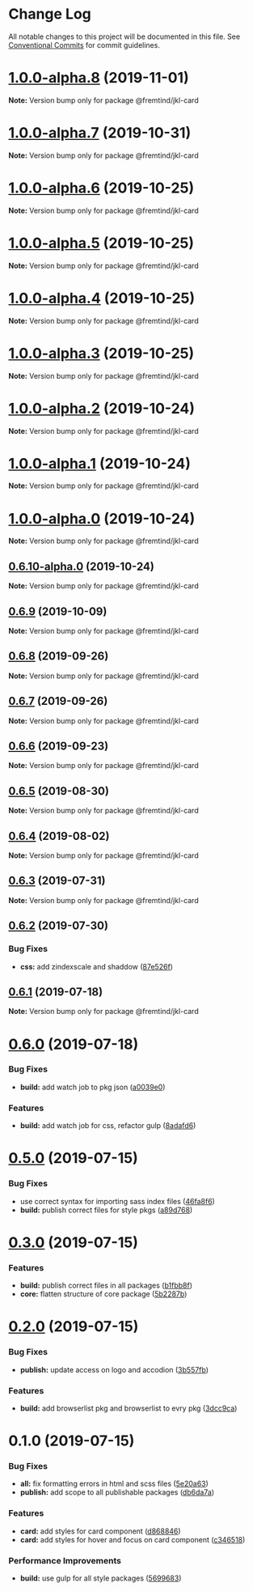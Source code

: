 # Change Log

All notable changes to this project will be documented in this file.
See [Conventional Commits](https://conventionalcommits.org) for commit guidelines.

# [1.0.0-alpha.8](https://github.com/fremtind/jokul/compare/@fremtind/jkl-card@1.0.0-alpha.7...@fremtind/jkl-card@1.0.0-alpha.8) (2019-11-01)

**Note:** Version bump only for package @fremtind/jkl-card





# [1.0.0-alpha.7](https://github.com/fremtind/jokul/compare/@fremtind/jkl-card@1.0.0-alpha.6...@fremtind/jkl-card@1.0.0-alpha.7) (2019-10-31)

**Note:** Version bump only for package @fremtind/jkl-card





# [1.0.0-alpha.6](https://github.com/fremtind/jokul/compare/@fremtind/jkl-card@1.0.0-alpha.5...@fremtind/jkl-card@1.0.0-alpha.6) (2019-10-25)

**Note:** Version bump only for package @fremtind/jkl-card





# [1.0.0-alpha.5](https://github.com/fremtind/jokul/compare/@fremtind/jkl-card@1.0.0-alpha.4...@fremtind/jkl-card@1.0.0-alpha.5) (2019-10-25)

**Note:** Version bump only for package @fremtind/jkl-card





# [1.0.0-alpha.4](https://github.com/fremtind/jokul/compare/@fremtind/jkl-card@1.0.0-alpha.3...@fremtind/jkl-card@1.0.0-alpha.4) (2019-10-25)

**Note:** Version bump only for package @fremtind/jkl-card





# [1.0.0-alpha.3](https://github.com/fremtind/jokul/compare/@fremtind/jkl-card@1.0.0-alpha.2...@fremtind/jkl-card@1.0.0-alpha.3) (2019-10-25)

**Note:** Version bump only for package @fremtind/jkl-card





# [1.0.0-alpha.2](https://github.com/fremtind/jokul/compare/@fremtind/jkl-card@1.0.0-alpha.1...@fremtind/jkl-card@1.0.0-alpha.2) (2019-10-24)

**Note:** Version bump only for package @fremtind/jkl-card





# [1.0.0-alpha.1](https://github.com/fremtind/jokul/compare/@fremtind/jkl-card@1.0.0-alpha.0...@fremtind/jkl-card@1.0.0-alpha.1) (2019-10-24)

**Note:** Version bump only for package @fremtind/jkl-card





# [1.0.0-alpha.0](https://github.com/fremtind/jokul/compare/@fremtind/jkl-card@0.6.10-alpha.0...@fremtind/jkl-card@1.0.0-alpha.0) (2019-10-24)

**Note:** Version bump only for package @fremtind/jkl-card





## [0.6.10-alpha.0](https://github.com/fremtind/jokul/compare/@fremtind/jkl-card@0.6.9...@fremtind/jkl-card@0.6.10-alpha.0) (2019-10-24)

**Note:** Version bump only for package @fremtind/jkl-card





## [0.6.9](https://github.com/fremtind/jokul/compare/@fremtind/jkl-card@0.6.8...@fremtind/jkl-card@0.6.9) (2019-10-09)

**Note:** Version bump only for package @fremtind/jkl-card





## [0.6.8](https://github.com/fremtind/jokul/compare/@fremtind/jkl-card@0.6.7...@fremtind/jkl-card@0.6.8) (2019-09-26)

**Note:** Version bump only for package @fremtind/jkl-card





## [0.6.7](https://github.com/fremtind/jokul/compare/@fremtind/jkl-card@0.6.6...@fremtind/jkl-card@0.6.7) (2019-09-26)

**Note:** Version bump only for package @fremtind/jkl-card





## [0.6.6](https://github.com/fremtind/jokul/compare/@fremtind/jkl-card@0.6.5...@fremtind/jkl-card@0.6.6) (2019-09-23)

**Note:** Version bump only for package @fremtind/jkl-card





## [0.6.5](https://github.com/fremtind/jokul/compare/@fremtind/jkl-card@0.6.4...@fremtind/jkl-card@0.6.5) (2019-08-30)

**Note:** Version bump only for package @fremtind/jkl-card





## [0.6.4](https://github.com/fremtind/jokul/compare/@fremtind/jkl-card@0.6.3...@fremtind/jkl-card@0.6.4) (2019-08-02)

**Note:** Version bump only for package @fremtind/jkl-card





## [0.6.3](https://github.com/fremtind/jokul/compare/@fremtind/jkl-card@0.6.2...@fremtind/jkl-card@0.6.3) (2019-07-31)

**Note:** Version bump only for package @fremtind/jkl-card





## [0.6.2](https://github.com/fremtind/jokul/compare/@fremtind/jkl-card@0.6.1...@fremtind/jkl-card@0.6.2) (2019-07-30)


### Bug Fixes

* **css:** add zindexscale and shaddow ([87e526f](https://github.com/fremtind/jokul/commit/87e526f))





## [0.6.1](https://github.com/fremtind/jokul/compare/@fremtind/jkl-card@0.6.0...@fremtind/jkl-card@0.6.1) (2019-07-18)

**Note:** Version bump only for package @fremtind/jkl-card





# [0.6.0](https://github.com/fremtind/jokul/compare/@fremtind/jkl-card@0.5.0...@fremtind/jkl-card@0.6.0) (2019-07-18)


### Bug Fixes

* **build:** add watch job to pkg json ([a0039e0](https://github.com/fremtind/jokul/commit/a0039e0))


### Features

* **build:** add watch job for css, refactor gulp ([8adafd6](https://github.com/fremtind/jokul/commit/8adafd6))





# [0.5.0](https://github.com/fremtind/jokul/compare/@fremtind/jkl-card@0.3.0...@fremtind/jkl-card@0.5.0) (2019-07-15)


### Bug Fixes

* use correct syntax for importing sass index files ([46fa8f6](https://github.com/fremtind/jokul/commit/46fa8f6))
* **build:** publish correct files for style pkgs ([a89d768](https://github.com/fremtind/jokul/commit/a89d768))





# [0.3.0](https://github.com/fremtind/jokul/compare/@fremtind/jkl-card@0.2.0...@fremtind/jkl-card@0.3.0) (2019-07-15)


### Features

* **build:** publish correct files in all packages ([b1fbb8f](https://github.com/fremtind/jokul/commit/b1fbb8f))
* **core:** flatten structure of core package ([5b2287b](https://github.com/fremtind/jokul/commit/5b2287b))





# [0.2.0](https://github.com/fremtind/jokul/compare/@fremtind/jkl-card@0.1.0...@fremtind/jkl-card@0.2.0) (2019-07-15)

### Bug Fixes

-   **publish:** update access on logo and accodion ([3b557fb](https://github.com/fremtind/jokul/commit/3b557fb))

### Features

-   **build:** add browserlist pkg and browserlist to evry pkg ([3dcc9ca](https://github.com/fremtind/jokul/commit/3dcc9ca))

# 0.1.0 (2019-07-15)

### Bug Fixes

-   **all:** fix formatting errors in html and scss files ([5e20a63](https://github.com/fremtind/jokul/commit/5e20a63))
-   **publish:** add scope to all publishable packages ([db6da7a](https://github.com/fremtind/jokul/commit/db6da7a))

### Features

-   **card:** add styles for card component ([d868846](https://github.com/fremtind/jokul/commit/d868846))
-   **card:** add styles for hover and focus on card component ([c346518](https://github.com/fremtind/jokul/commit/c346518))

### Performance Improvements

-   **build:** use gulp for all style packages ([5699683](https://github.com/fremtind/jokul/commit/5699683))
